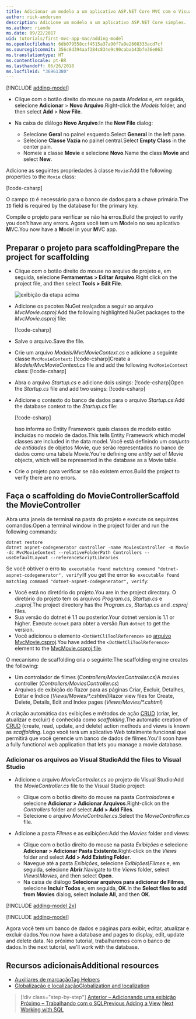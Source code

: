 ```yaml
---
title: Adicionar um modelo a um aplicativo ASP.NET Core MVC com o Visual Studio para Mac
author: rick-anderson
description: Adicione um modelo a um aplicativo ASP.NET Core simples.
ms.author: riande
ms.date: 09/22/2017
uid: tutorials/first-mvc-app-mac/adding-model
ms.openlocfilehash: 6db079558ccf4515a37a90f7a9e2608333acd7cf
ms.sourcegitcommit: 356c8d394aaf384c834e9c90cabab43bfe36e063
ms.translationtype: HT
ms.contentlocale: pt-BR
ms.lasthandoff: 06/26/2018
ms.locfileid: "36961380"
---
```

[!INCLUDE [adding-model](../../includes/mvc-intro/adding-model1.md)]

* <span data-ttu-id="9c338-103">Clique com o botão direito do mouse na pasta *Modelos* e, em seguida, selecione **Adicionar** > **Novo Arquivo**.</span><span class="sxs-lookup"><span data-stu-id="9c338-103">Right-click the *Models* folder, and then select **Add** > **New File**.</span></span> 
* <span data-ttu-id="9c338-104">Na caixa de diálogo **Novo Arquivo**:</span><span class="sxs-lookup"><span data-stu-id="9c338-104">In the **New File** dialog:</span></span>

  * <span data-ttu-id="9c338-105">Selecione **Geral** no painel esquerdo.</span><span class="sxs-lookup"><span data-stu-id="9c338-105">Select **General** in the left pane.</span></span>
  * <span data-ttu-id="9c338-106">Selecione **Classe Vazia** no painel central.</span><span class="sxs-lookup"><span data-stu-id="9c338-106">Select **Empty Class** in the center pain.</span></span>
  * <span data-ttu-id="9c338-107">Nomeie a classe **Movie** e selecione **Novo**.</span><span class="sxs-lookup"><span data-stu-id="9c338-107">Name the class **Movie** and select **New**.</span></span>

<span data-ttu-id="9c338-108">Adicione as seguintes propriedades à classe `Movie`:</span><span class="sxs-lookup"><span data-stu-id="9c338-108">Add the following properties to the `Movie` class:</span></span>

[!code-csharp[](../../tutorials/first-mvc-app/start-mvc/sample/MvcMovie/Models/MovieNoEF.cs?name=snippet_1)]

<span data-ttu-id="9c338-109">O campo `ID` é necessário para o banco de dados para a chave primária.</span><span class="sxs-lookup"><span data-stu-id="9c338-109">The `ID` field is required by the database for the primary key.</span></span>

<span data-ttu-id="9c338-110">Compile o projeto para verificar se não há erros.</span><span class="sxs-lookup"><span data-stu-id="9c338-110">Build the project to verify you don't have any errors.</span></span> <span data-ttu-id="9c338-111">Agora você tem um **M**odelo no seu aplicativo **M**VC.</span><span class="sxs-lookup"><span data-stu-id="9c338-111">You now have a **M**odel in your **M**VC app.</span></span>

## <a name="prepare-the-project-for-scaffolding"></a><span data-ttu-id="9c338-112">Preparar o projeto para scaffolding</span><span class="sxs-lookup"><span data-stu-id="9c338-112">Prepare the project for scaffolding</span></span>

- <span data-ttu-id="9c338-113">Clique com o botão direito do mouse no arquivo de projeto e, em seguida, selecione **Ferramentas > Editar Arquivo**.</span><span class="sxs-lookup"><span data-stu-id="9c338-113">Right click on the project file, and then select **Tools > Edit File**.</span></span>

  ![exibição da etapa acima](adding-model/_static/1.png)

- <span data-ttu-id="9c338-115">Adicione os pacotes NuGet realçados a seguir ao arquivo *MvcMovie.csproj*:</span><span class="sxs-lookup"><span data-stu-id="9c338-115">Add the following highlighted NuGet packages to the *MvcMovie.csproj* file:</span></span>
             
  [!code-csharp[](../first-mvc-app-xplat/start-mvc/sample/MvcMovie/MvcMovie.csproj?highlight=7,10)]

- <span data-ttu-id="9c338-116">Salve o arquivo.</span><span class="sxs-lookup"><span data-stu-id="9c338-116">Save the file.</span></span>

- <span data-ttu-id="9c338-117">Crie um arquivo *Models/MvcMovieContext.cs* e adicione a seguinte classe `MvcMovieContext`:  [!code-csharp[](../../tutorials/first-mvc-app-xplat/start-mvc/sample/MvcMovie/Models/MvcMovieContext.cs)]</span><span class="sxs-lookup"><span data-stu-id="9c338-117">Create a *Models/MvcMovieContext.cs* file and add the following `MvcMovieContext` class:  [!code-csharp[](../../tutorials/first-mvc-app-xplat/start-mvc/sample/MvcMovie/Models/MvcMovieContext.cs)]</span></span>
   
- <span data-ttu-id="9c338-118">Abra o arquivo *Startup.cs* e adicione dois usings:  [!code-csharp[](../../tutorials/first-mvc-app-xplat/start-mvc/sample/MvcMovie/Startup.cs?name=snippet1&highlight=1,2)]</span><span class="sxs-lookup"><span data-stu-id="9c338-118">Open the *Startup.cs* file and add two usings:  [!code-csharp[](../../tutorials/first-mvc-app-xplat/start-mvc/sample/MvcMovie/Startup.cs?name=snippet1&highlight=1,2)]</span></span>

- <span data-ttu-id="9c338-119">Adicione o contexto do banco de dados para o arquivo *Startup.cs*:</span><span class="sxs-lookup"><span data-stu-id="9c338-119">Add the database context to the *Startup.cs* file:</span></span>

   [!code-csharp[](../../tutorials/first-mvc-app-xplat/start-mvc/sample/MvcMovie/Startup.cs?name=snippet2&highlight=6-7)]

  <span data-ttu-id="9c338-120">Isso informa ao Entity Framework quais classes de modelo estão incluídas no modelo de dados.</span><span class="sxs-lookup"><span data-stu-id="9c338-120">This tells Entity Framework which model classes are included in the data model.</span></span> <span data-ttu-id="9c338-121">Você está definindo um *conjunto de entidades* de objetos Movie, que serão representados no banco de dados como uma tabela Movie.</span><span class="sxs-lookup"><span data-stu-id="9c338-121">You're defining one *entity set* of Movie objects, which will be represented in the database as a Movie table.</span></span>

- <span data-ttu-id="9c338-122">Crie o projeto para verificar se não existem erros.</span><span class="sxs-lookup"><span data-stu-id="9c338-122">Build the project to verify there are no errors.</span></span>

## <a name="scaffold-the-moviecontroller"></a><span data-ttu-id="9c338-123">Faça o scaffolding do MovieController</span><span class="sxs-lookup"><span data-stu-id="9c338-123">Scaffold the MovieController</span></span>

<span data-ttu-id="9c338-124">Abra uma janela de terminal na pasta do projeto e execute os seguintes comandos:</span><span class="sxs-lookup"><span data-stu-id="9c338-124">Open a terminal window in the project folder and run the following commands:</span></span>

```
dotnet restore
dotnet aspnet-codegenerator controller -name MoviesController -m Movie -dc MvcMovieContext --relativeFolderPath Controllers --useDefaultLayout --referenceScriptLibraries 
```
<span data-ttu-id="9c338-125">Se você obtiver o erro `No executable found matching command "dotnet-aspnet-codegenerator", verify`:</span><span class="sxs-lookup"><span data-stu-id="9c338-125">If you get the error `No executable found matching command "dotnet-aspnet-codegenerator", verify`:</span></span>

 * <span data-ttu-id="9c338-126">Você está no diretório do projeto.</span><span class="sxs-lookup"><span data-stu-id="9c338-126">You are in the project directory.</span></span> <span data-ttu-id="9c338-127">O diretório do projeto tem os arquivos *Program.cs*, *Startup.cs* e *.csproj*.</span><span class="sxs-lookup"><span data-stu-id="9c338-127">The project directory has the *Program.cs*, *Startup.cs* and *.csproj* files.</span></span>
 * <span data-ttu-id="9c338-128">Sua versão do dotnet é 1.1 ou posterior.</span><span class="sxs-lookup"><span data-stu-id="9c338-128">Your dotnet version is 1.1 or higher.</span></span> <span data-ttu-id="9c338-129">Execute `dotnet` para obter a versão.</span><span class="sxs-lookup"><span data-stu-id="9c338-129">Run `dotnet` to get the version.</span></span>
 * <span data-ttu-id="9c338-130">Você adicionou o elemento `<DotNetCliToolReference>` ao [arquivo MvcMovie.csproj](#prepare-the-project-for-scaffolding).</span><span class="sxs-lookup"><span data-stu-id="9c338-130">You have added the `<DotNetCliToolReference>` element to the [MvcMovie.csproj file](#prepare-the-project-for-scaffolding).</span></span>
 
<!--
> [!NOTE]
> If you get an error when the scaffolding command runs, see [issue 444 in the scaffolding repository](https://github.com/aspnet/scaffolding/issues/444) for a workaround.
-->

<span data-ttu-id="9c338-131">O mecanismo de scaffolding cria o seguinte:</span><span class="sxs-lookup"><span data-stu-id="9c338-131">The scaffolding engine creates the following:</span></span>

* <span data-ttu-id="9c338-132">Um controlador de filmes (*Controllers/MoviesController.cs*)</span><span class="sxs-lookup"><span data-stu-id="9c338-132">A movies controller (*Controllers/MoviesController.cs*)</span></span>
* <span data-ttu-id="9c338-133">Arquivos de exibição do Razor para as páginas Criar, Excluir, Detalhes, Editar e Índice (*Views/Movies/\*.cshtml*)</span><span class="sxs-lookup"><span data-stu-id="9c338-133">Razor view files for Create, Delete, Details, Edit and Index pages (*Views/Movies/\*.cshtml*)</span></span>

<span data-ttu-id="9c338-134">A criação automática das exibições e métodos de ação [CRUD](https://wikipedia.org/wiki/Create,_read,_update_and_delete) (criar, ler, atualizar e excluir) é conhecida como *scaffolding*.</span><span class="sxs-lookup"><span data-stu-id="9c338-134">The automatic creation of [CRUD](https://wikipedia.org/wiki/Create,_read,_update_and_delete) (create, read, update, and delete) action methods and views is known as *scaffolding*.</span></span> <span data-ttu-id="9c338-135">Logo você terá um aplicativo Web totalmente funcional que permitirá que você gerencie um banco de dados de filmes.</span><span class="sxs-lookup"><span data-stu-id="9c338-135">You'll soon have a fully functional web application that lets you manage a movie database.</span></span>

### <a name="add-the-files-to-visual-studio"></a><span data-ttu-id="9c338-136">Adicionar os arquivos ao Visual Studio</span><span class="sxs-lookup"><span data-stu-id="9c338-136">Add the files to Visual Studio</span></span>

* <span data-ttu-id="9c338-137">Adicione o arquivo *MovieController.cs* ao projeto do Visual Studio:</span><span class="sxs-lookup"><span data-stu-id="9c338-137">Add the *MovieController.cs* file to the Visual Studio project:</span></span>

  * <span data-ttu-id="9c338-138">Clique com o botão direito do mouse na pasta *Controladores* e selecione **Adicionar > Adicionar Arquivos**.</span><span class="sxs-lookup"><span data-stu-id="9c338-138">Right-click on the *Controllers* folder and select **Add > Add Files**.</span></span>
  * <span data-ttu-id="9c338-139">Selecione o arquivo *MovieController.cs*.</span><span class="sxs-lookup"><span data-stu-id="9c338-139">Select the *MovieController.cs* file.</span></span>

* <span data-ttu-id="9c338-140">Adicione a pasta *Filmes* e as exibições:</span><span class="sxs-lookup"><span data-stu-id="9c338-140">Add the *Movies* folder and views:</span></span>

  * <span data-ttu-id="9c338-141">Clique com o botão direito do mouse na pasta *Exibições* e selecione **Adicionar > Adicionar Pasta Existente**.</span><span class="sxs-lookup"><span data-stu-id="9c338-141">Right-click on the *Views* folder and select **Add > Add Existing Folder**.</span></span>
  * <span data-ttu-id="9c338-142">Navegue até a pasta *Exibições*, selecione *Exibições\Filmes* e, em seguida, selecione **Abrir**.</span><span class="sxs-lookup"><span data-stu-id="9c338-142">Navigate to the *Views* folder, select *Views\Movies*, and then select **Open**.</span></span>
  * <span data-ttu-id="9c338-143">Na caixa de diálogo **Selecionar arquivos para adicionar de Filmes**, selecione **Incluir Todos** e, em seguida, **OK**.</span><span class="sxs-lookup"><span data-stu-id="9c338-143">In the **Select files to add from Movies** dialog, select **Include All**, and then **OK**.</span></span>

[!INCLUDE [adding-model 2x](../../includes/mvc-intro/adding-model2xp.md)]

[!INCLUDE [adding-model](../../includes/mvc-intro/adding-model3.md)]

<span data-ttu-id="9c338-144">Agora você tem um banco de dados e páginas para exibir, editar, atualizar e excluir dados.</span><span class="sxs-lookup"><span data-stu-id="9c338-144">You now have a database and pages to display, edit, update and delete data.</span></span> <span data-ttu-id="9c338-145">No próximo tutorial, trabalharemos com o banco de dados.</span><span class="sxs-lookup"><span data-stu-id="9c338-145">In the next tutorial, we'll work with the database.</span></span>

## <a name="additional-resources"></a><span data-ttu-id="9c338-146">Recursos adicionais</span><span class="sxs-lookup"><span data-stu-id="9c338-146">Additional resources</span></span>

* [<span data-ttu-id="9c338-147">Auxiliares de marcação</span><span class="sxs-lookup"><span data-stu-id="9c338-147">Tag Helpers</span></span>](xref:mvc/views/tag-helpers/intro)
* [<span data-ttu-id="9c338-148">Globalização e localização</span><span class="sxs-lookup"><span data-stu-id="9c338-148">Globalization and localization</span></span>](xref:fundamentals/localization)

> [!div class="step-by-step"]
> <span data-ttu-id="9c338-149">[Anterior – Adicionando uma exibição](adding-view.md)
> [Próximo – Trabalhando com o SQL](working-with-sql.md)</span><span class="sxs-lookup"><span data-stu-id="9c338-149">[Previous Adding a View](adding-view.md)
[Next Working with SQL](working-with-sql.md)</span></span>  
